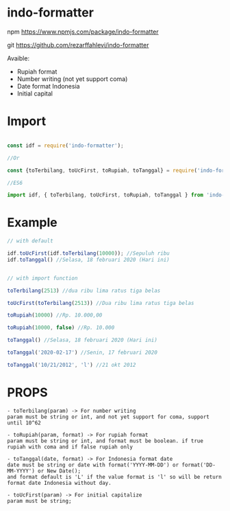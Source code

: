 # indo-formatter

npm https://www.npmjs.com/package/indo-formatter

git https://github.com/rezarffahlevi/indo-formatter

Avaible:
- Rupiah format
- Number writing (not yet support coma)
- Date format Indonesia
- Initial capital

# Import

```jsx

const idf = require('indo-formatter');

//Or

const {toTerbilang, toUcFirst, toRupiah, toTanggal} = require('indo-formatter');

//ES6

import idf, { toTerbilang, toUcFirst, toRupiah, toTanggal } from 'indo-formatter';
```

# Example

```jsx
// with default

idf.toUcFirst(idf.toTerbilang(10000)); //Sepuluh ribu
idf.toTanggal() //Selasa, 18 februari 2020 (Hari ini)


// with import function

toTerbilang(2513) //dua ribu lima ratus tiga belas

toUcFirst(toTerbilang(2513)) //Dua ribu lima ratus tiga belas

toRupiah(10000) //Rp. 10.000,00

toRupiah(10000, false) //Rp. 10.000

toTanggal() //Selasa, 18 februari 2020 (Hari ini)

toTanggal('2020-02-17') //Senin, 17 februari 2020

toTanggal('10/21/2012', 'l') //21 okt 2012
```

# PROPS
```
- toTerbilang(param) -> For number writing
param must be string or int, and not yet support for coma, support until 10^62

- toRupiah(param, format) -> For rupiah format
param must be string or int, and format must be boolean. if true rupiah with coma and if false rupiah only

- toTanggal(date, format) -> For Indonesia format date
date must be string or date with format('YYYY-MM-DD') or format('DD-MM-YYYY') or New Date();
and format default is 'L' if the value format is 'l' so will be return format date Indonesia without day.

- toUcFirst(param) -> For initial capitalize
param must be string;

```
